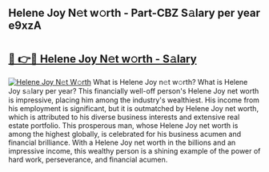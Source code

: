 ## Helene Joy N𝚎t w𝚘rth - Part-CBZ S𝚊lary per year e9xzA

# <h2><a href="http://gc01jr2.nevu.top/?p=Helene+Joy">🔗 👉🔴 Helene Joy N𝚎t w𝚘rth - S𝚊lary</a></h2>

[![Helene Joy N𝚎t W𝚘rth](https://i.imgur.com/Oavwk0R.jpeg)](http://gc01jr2.nevu.top/?p=Helene+Joy)
What is Helene Joy n𝚎t w𝚘rth? What is Helene Joy s𝚊lary per year?
This financially well-off person's Helene Joy net worth is impressive, placing him among the industry's wealthiest. His income from his employment is significant, but it is outmatched by Helene Joy net worth, which is attributed to his diverse business interests and extensive real estate portfolio. This prosperous man, whose Helene Joy net worth is among the highest globally, is celebrated for his business acumen and financial brilliance. With a Helene Joy net worth in the billions and an impressive income, this wealthy person is a shining example of the power of hard work, perseverance, and financial acumen.
